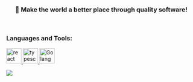 <h3 align="center">🎯 Make the world a better place through quality software!</h3>
<br>

<h3 align="left">Languages and Tools:</h3>
<p align="left"> 
<a href="https://reactjs.org/" target="_blank" rel="noreferrer"> <img src="https://www.vectorlogo.zone/logos/reactjs/reactjs-icon.svg" alt="react" width="40" height="40"/> </a> <a href="https://www.typescriptlang.org/" target="_blank" rel="noreferrer"> <img src="https://www.vectorlogo.zone/logos/typescriptlang/typescriptlang-icon.svg" alt="typescript" width="40" height="40"/> </a><a href="https://go.dev/" target="_blank" rel="noreferrer"> <img src="https://www.vectorlogo.zone/logos/golang/golang-icon.svg" alt="Golang" width="40" height="40"/> </a> 
</p>

![](https://komarev.com/ghpvc/?username=nghiamvt&color=blueviolet)
